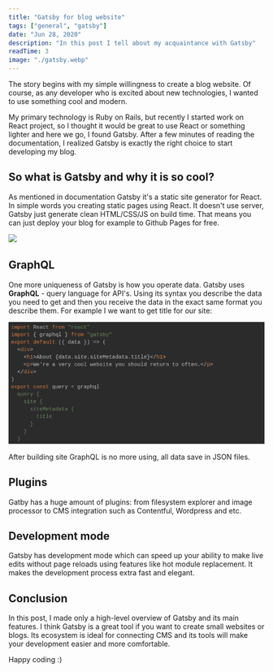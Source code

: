 ```yaml
---
title: "Gatsby for blog website"
tags: ["general", "gatsby"]
date: "Jun 28, 2020"
description: "In this post I tell about my acquaintance with Gatsby"
readTime: 3
image: "./gatsby.webp"
---
```


The story begins with my simple willingness to create a blog website. Of course, as any developer who is excited about new technologies, I wanted to use something cool and modern.

My primary technology is Ruby on Rails, but recently I started work on React project, so I thought it would be great to use React or something lighter and here we go, I found Gatsby. After a few minutes of reading the documentation, I realized Gatsby is exactly the right choice to start developing my blog.

## So what is Gatsby and why it is so cool?

As mentioned in documentation Gatsby it's a static site generator for React. In simple words you creating static pages using React. It doesn't use server, Gatsby just generate clean HTML/CSS/JS on build time. That means you can just deploy your blog for example to Github Pages for free.

![](https://media3.giphy.com/media/3orif0P7UxBkXQJBuM/source.gif)

## GraphQL

One more uniqueness of Gatsby is how you operate data. Gatsby uses **GraphQL** - query language for API's. Using its syntax you describe the data you need to get and then you receive the data in the exact same format you describe them. For example I we want to get title for our site: 

![](./graphql.png)

After building site GraphQL is no more using, all data save in JSON files.


## Plugins

Gatby has a huge amount of plugins: from filesystem explorer and image processor to CMS integration such as Contentful, Wordpress and etc.

## Development mode

Gatsby has development mode which can speed up your ability to make live edits without page reloads using features like hot module replacement. It makes the development process extra fast and elegant.

## Conclusion

In this post, I made only a high-level overview of Gatsby and its main features. I think Gatsby is a great tool if you want to create small websites or blogs. Its ecosystem is ideal for connecting CMS and its tools will make your development easier and more comfortable.

Happy coding :)